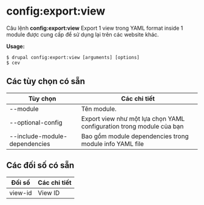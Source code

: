 # config:export:view
Câu lệnh **config:export:view** Export 1 view trong YAML format inside 1 module được cung cấp để sử dụng lại trên các website khác.

**Usage:**
```
$ drupal config:export:view [arguments] [options] 
$ cev  
```

## Các tùy chọn có sẵn
Tùy chọn | Các chi tiết
-------|-------------
--module | Tên module.
--optional-config | Export view như một lựa chọn YAML configuration trong module của bạn
--include-module-dependencies | Bao gồm module dependencies trong module info YAML file

## Các đối số có sẵn
Đối số | Các chi tiết
---------|-------------
view-id | View ID
